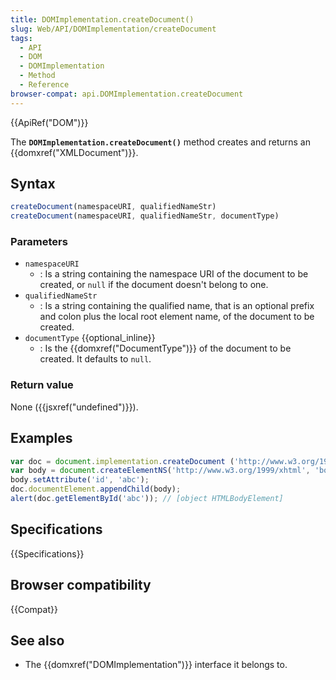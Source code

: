 ```yaml
---
title: DOMImplementation.createDocument()
slug: Web/API/DOMImplementation/createDocument
tags:
  - API
  - DOM
  - DOMImplementation
  - Method
  - Reference
browser-compat: api.DOMImplementation.createDocument
---
```

{{ApiRef("DOM")}}

The **`DOMImplementation.createDocument()`** method creates and
returns an {{domxref("XMLDocument")}}.

## Syntax

```js
createDocument(namespaceURI, qualifiedNameStr)
createDocument(namespaceURI, qualifiedNameStr, documentType)
```

### Parameters

- `namespaceURI`
  - : Is a string containing the namespace URI of the document to be
    created, or `null` if the document doesn't belong to one.
- `qualifiedNameStr`
  - : Is a string containing the qualified name, that is an optional
    prefix and colon plus the local root element name, of the document to be created.
- `documentType` {{optional_inline}}
  - : Is the {{domxref("DocumentType")}} of the document to be created. It defaults to
    `null`.

### Return value

None ({{jsxref("undefined")}}).

## Examples

```js
var doc = document.implementation.createDocument ('http://www.w3.org/1999/xhtml', 'html', null);
var body = document.createElementNS('http://www.w3.org/1999/xhtml', 'body');
body.setAttribute('id', 'abc');
doc.documentElement.appendChild(body);
alert(doc.getElementById('abc')); // [object HTMLBodyElement]
```

## Specifications

{{Specifications}}

## Browser compatibility

{{Compat}}

## See also

- The {{domxref("DOMImplementation")}} interface it belongs to.
